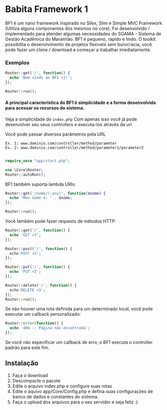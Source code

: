# Babita Framework 1

BF1 é um nano framework inspirado no Silex, Slim e Simple MVC Framework (Utiliza alguns componentes dos mesmos no core). Foi desenvolvido / implementado para atender algumas necessidades do SGAMA - Sistema de Gestão Acadêmica do Maranhão. BF1 é pequeno, rápido e lindo. O toolkit possibilita o desenolvimento de projetos flexiveis sem burocracia, você pode fazer um clone / download e começar a trabalhar imediatamente.

### Exemplos

```PHP
Router::get('/', function() {
  echo 'Bem vindo ao BF1 <3!';
});

Router::run();
```

#### A principal característica do BF1 é simplicidade e a forma desenvolvida para acessar os recursos do sistema.

Veja a simplicidade do `index.php`
Com apenas isso você já pode desenvolver seu seus controllers e executa-los através da url

Você pode passar diversos parâmetros pela URL
````
Ex. 1: www.dominio.com/controller/method/parameter
Ex. 2: www.dominio.com/controller/method/parameter1/parameter2
````

```PHP

require_once "app/start.php";

use \Core\Router;
Router::autoRun();
```

BF1 também suporta lambda URIs:

```PHP
Router::get('/nome/(:any)', function($nome) {
  echo 'Meu nome é: ' . $nome;
});

Router::run();
```

Você também pode fazer requests de métodos HTTP:

```PHP
Router::get('/', function() {
  echo 'GET <3';
});

Router::post('/', function() {
  echo'POST <3';
});

Router::put('/', function() {
  echo 'PUT <3';
});

Router::delete('/', function() {
  echo'DELETE <3';
});
Router::run();
```

Se não houver uma rota definida para um determinado local, você pode executar um callback personalizado:

```PHP
Router::error(function() {
  echo '404 :: Página não encontrada';
});
```

Se você não especificar um callback de erro, o BF1 executa o controller padrão para este fim.

## Instalação

1. Faça o download
2. Descompacte o pacote
4. Edite o arquivo index.php e configure suas rotas
5. Edite o aquivo app/Core/Config.php e defina suas configurações de banco de dados e constantes do sistema.
6. Faça o upload dos arquivos para o seu servidor e seja feliz :)
